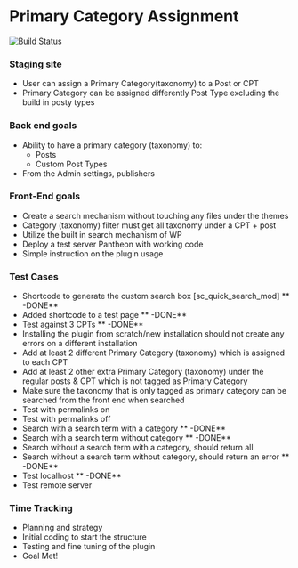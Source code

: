 # Primary Category Assignment

[![Build Status](https://travis-ci.org/carl-alberto/Primary-Category-Assignment.svg?branch=master)](https://travis-ci.org/carl-alberto/Primary-Category-Assignment)

### Staging site

* User can assign a Primary Category(taxonomy) to a Post or CPT
* Primary Category can be assigned differently Post Type excluding the build in posty types

### Back end goals

* Ability to have a primary category (taxonomy) to:
    * Posts
    * Custom Post Types
* From the Admin settings, publishers

### Front-End goals

* Create a search mechanism without touching any files under the themes
* Category (taxonomy) filter must get all taxonomy under a CPT + post
* Utilize the built in search mechanism of WP
* Deploy a test server Pantheon with working code
* Simple instruction on the plugin usage

### Test Cases

* Shortcode to generate the custom search box [sc_quick_search_mod] ** -DONE**
* Added shortcode to a test page ** -DONE**
* Test against 3 CPTs ** -DONE**
* Installing the plugin from scratch/new installation  should not create any errors on a different installation
* Add at least 2 different Primary Category (taxonomy) which is assigned to each CPT
* Add at least 2 other extra Primary Category (taxonomy) under the regular posts & CPT which is not tagged as Primary Category
* Make sure the taxonomy that is only tagged as primary category can be searched from the front end when searched
* Test with permalinks on
* Test with permalinks off
* Search with a search term with a category ** -DONE**
* Search with a search term without category ** -DONE**
* Search without a search term with a category, should return all
* Search without a search term without category, should return an error ** -DONE**
* Test localhost ** -DONE**
* Test remote server

### Time Tracking

* Planning and strategy
* Initial coding to start the structure
* Testing and fine tuning of the plugin
* Goal Met!
